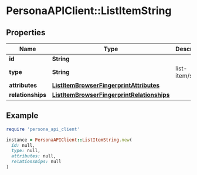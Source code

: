 # PersonaAPIClient::ListItemString

## Properties

| Name | Type | Description | Notes |
| ---- | ---- | ----------- | ----- |
| **id** | **String** |  | [optional] |
| **type** | **String** | list-item/string | [optional] |
| **attributes** | [**ListItemBrowserFingerprintAttributes**](ListItemBrowserFingerprintAttributes.md) |  | [optional] |
| **relationships** | [**ListItemBrowserFingerprintRelationships**](ListItemBrowserFingerprintRelationships.md) |  | [optional] |

## Example

```ruby
require 'persona_api_client'

instance = PersonaAPIClient::ListItemString.new(
  id: null,
  type: null,
  attributes: null,
  relationships: null
)
```

